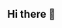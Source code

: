 ## Hi there 👋

<!--
**BharathReddyMosarla/BharathReddyMosarla** is a ✨ _special_ ✨ repository because its `README.md` (this file) appears on your GitHub profile.

Here are some ideas to get you started:

- 🔭 I’m currently working on ...
- 🌱 I’m currently learning ...
- 👯 I’m looking to collaborate on ...
- 🤔 I’m looking for help with Automation 
- 💬 Ask me about Python/Selenium/SQL
- 📫 How to reach me: @mosarlabharathreddy@gmail.com

-->
